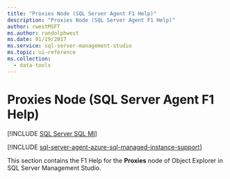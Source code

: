 ```yaml
---
title: "Proxies Node (SQL Server Agent F1 Help)"
description: "Proxies Node (SQL Server Agent F1 Help)"
author: rwestMSFT
ms.author: randolphwest
ms.date: 01/19/2017
ms.service: sql-server-management-studio
ms.topic: ui-reference
ms.collection:
  - data-tools
---
```

# Proxies Node (SQL Server Agent F1 Help)
[!INCLUDE [SQL Server SQL MI](../includes/applies-to-version/sql-asdbmi.md)]

[!INCLUDE [sql-server-agent-azure-sql-managed-instance-support](../includes/sql-server-agent-azure-sql-managed-instance-support.md)]

This section contains the F1 Help for the **Proxies** node of Object Explorer in SQL Server Management Studio.  
